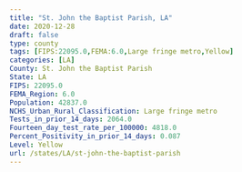 ```yaml
---
title: "St. John the Baptist Parish, LA"
date: 2020-12-28
draft: false
type: county
tags: [FIPS:22095.0,FEMA:6.0,Large fringe metro,Yellow]
categories: [LA]
County: St. John the Baptist Parish
State: LA
FIPS: 22095.0
FEMA_Region: 6.0
Population: 42837.0
NCHS_Urban_Rural_Classification: Large fringe metro
Tests_in_prior_14_days: 2064.0
Fourteen_day_test_rate_per_100000: 4818.0
Percent_Positivity_in_prior_14_days: 0.087
Level: Yellow
url: /states/LA/st-john-the-baptist-parish
---
```



